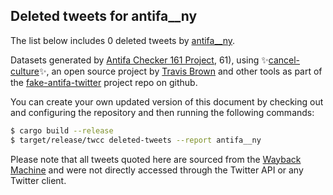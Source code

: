 ## Deleted tweets for antifa__ny

The list below includes 0 deleted tweets by
[antifa__ny](https://twitter.com/antifa__ny).



Datasets generated by [Antifa Checker 161 Project](https://twitter.com/antifacheck161), 61), using ✨[cancel-culture](https://github.com/travisbrown/cancel-culture)✨, an open source project by 
[Travis Brown](https://twitter.com/travisbrown) and other tools as part of the 
[fake-antifa-twitter](https://github.com/antifacheck161/fake-antifa-twitter) project repo on github.

You can create your own updated version of this document by checking out and configuring the
repository and then running the following commands:

```bash
$ cargo build --release
$ target/release/twcc deleted-tweets --report antifa__ny
```

Please note that all tweets quoted here are sourced from the
[Wayback Machine](https://web.archive.org) and were not directly accessed through the Twitter API or
any Twitter client.

